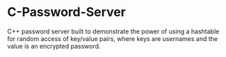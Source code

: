 # C-Password-Server
C++ password server built to demonstrate the power of using a hashtable for random access of key/value pairs, where keys are usernames and the value is an encrypted password.
